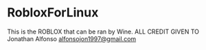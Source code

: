 RobloxForLinux
==============

This is the ROBLOX that can be ran by Wine. ALL CREDIT GIVEN TO Jonathan Alfonso <alfonsojon1997@gmail.com>
